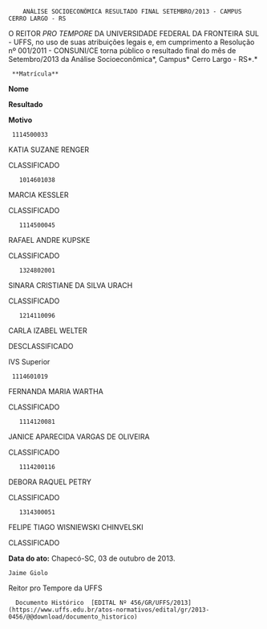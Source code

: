         ANÁLISE SOCIOECONÔMICA RESULTADO FINAL SETEMBRO/2013 - CAMPUS CERRO LARGO - RS  

O REITOR *PRO TEMPORE* DA UNIVERSIDADE FEDERAL DA FRONTEIRA SUL - UFFS, no uso de suas atribuições legais e, em cumprimento a Resolução nº 001/2011 - CONSUNI/CE torna público o resultado final do mês de Setembro/2013 da Análise Socioeconômica*, Campus* Cerro Largo - RS*.*

     **Matrícula**

   **Nome**

   **Resultado**

   **Motivo**

     1114500033

   KATIA SUZANE RENGER

   CLASSIFICADO

       1014601038

   MARCIA KESSLER

   CLASSIFICADO

       1114500045

   RAFAEL ANDRE KUPSKE

   CLASSIFICADO

       1324802001

   SINARA CRISTIANE DA SILVA URACH

   CLASSIFICADO

       1214110096

   CARLA IZABEL WELTER

   DESCLASSIFICADO

   IVS Superior

     1114601019

   FERNANDA MARIA WARTHA

   CLASSIFICADO

       1114120081

   JANICE APARECIDA VARGAS DE OLIVEIRA

   CLASSIFICADO

       1114200116

   DEBORA RAQUEL PETRY

   CLASSIFICADO

       1314300051

   FELIPE TIAGO WISNIEWSKI CHINVELSKI

   CLASSIFICADO

        

  

   **Data do ato:** Chapecó-SC, 03 de outubro de 2013.   
 

    Jaime Giolo   
 Reitor pro Tempore da UFFS 

      Documento Histórico  [EDITAL Nº 456/GR/UFFS/2013](https://www.uffs.edu.br/atos-normativos/edital/gr/2013-0456/@@download/documento_historico)     
      